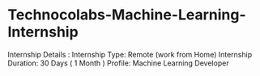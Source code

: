 # Technocolabs-Machine-Learning-Internship
Internship Details : Internship Type: Remote (work from Home) Internship Duration: 30 Days ( 1 Month ) Profile: Machine Learning Developer
